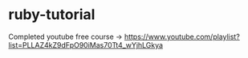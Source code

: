 # ruby-tutorial
Completed youtube free course -> https://www.youtube.com/playlist?list=PLLAZ4kZ9dFpO90iMas70Tt4_wYjhLGkya
